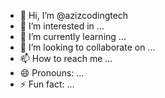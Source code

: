 - 👋 Hi, I’m @azizcodingtech
- 👀 I’m interested in ...
- 🌱 I’m currently learning ...
- 💞️ I’m looking to collaborate on ...
- 📫 How to reach me ...
- 😄 Pronouns: ...
- ⚡ Fun fact: ...

<!---
azizcodingtech/azizcodingtech is a ✨ special ✨ repository because its `README.md` (this file) appears on your GitHub profile.
You can click the Preview link to take a look at your changes.
--->
